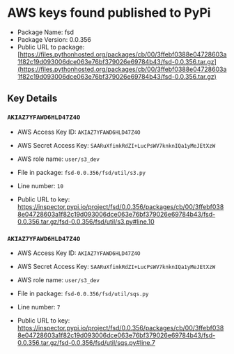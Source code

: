 # AWS keys found published to PyPi

* Package Name: fsd
* Package Version: 0.0.356
* Public URL to package: [https://files.pythonhosted.org/packages/cb/00/3ffebf0388e04728603a1f82c19d093006dce063e76bf379026e69784b43/fsd-0.0.356.tar.gz](https://files.pythonhosted.org/packages/cb/00/3ffebf0388e04728603a1f82c19d093006dce063e76bf379026e69784b43/fsd-0.0.356.tar.gz)

## Key Details

### `AKIAZ7YFAWD6HLD47Z4O`

* AWS Access Key ID: `AKIAZ7YFAWD6HLD47Z4O`
* AWS Secret Access Key: `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` 
* AWS role name: `user/s3_dev`
* File in package: `fsd-0.0.356/fsd/util/s3.py`
* Line number: `10`

* Public URL to key: https://inspector.pypi.io/project/fsd/0.0.356/packages/cb/00/3ffebf0388e04728603a1f82c19d093006dce063e76bf379026e69784b43/fsd-0.0.356.tar.gz/fsd-0.0.356/fsd/util/s3.py#line.10



### `AKIAZ7YFAWD6HLD47Z4O`

* AWS Access Key ID: `AKIAZ7YFAWD6HLD47Z4O`
* AWS Secret Access Key: `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` 
* AWS role name: `user/s3_dev`
* File in package: `fsd-0.0.356/fsd/util/sqs.py`
* Line number: `7`

* Public URL to key: https://inspector.pypi.io/project/fsd/0.0.356/packages/cb/00/3ffebf0388e04728603a1f82c19d093006dce063e76bf379026e69784b43/fsd-0.0.356.tar.gz/fsd-0.0.356/fsd/util/sqs.py#line.7


